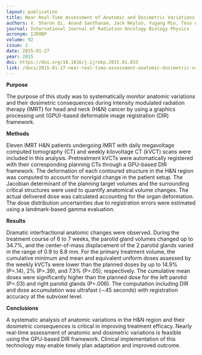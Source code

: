 ```yaml
---
layout: publication
title: Near Real-Time Assessment of Anatomic and Dosimetric Variations for Heand-and-Neck Radiation Therapy Via GPU-Based Dose Deformation Framework
authors: X. Sharon Qi, Anand Santhanam, Jack Neylon, Yugang Min, Tess Armstrong, Ke Sheng, Robert Staton, Jason Pukala, Andrew Pham, Daniel A. Low, Steve P. Lee, Michael Steinberg, Rafael Manon, Allen Chen, and Patrick Kupelian
journal: International Journal of Radiation Oncology Biology Physics
acronym: IJROBP
volume: 92
issue: 2
date: 2015-01-27
year: 2015
doi: https://doi.org/10.1016/j.ijrobp.2015.01.033
link: /docs/2015-01-27-near-real-time-assessment-anatomic-dosimetric-variation-via-gpu-based-dose-deformation-framework.pdf
---
```

**Purpose**

The purpose of this study was to systematically monitor anatomic variations and their dosimetric consequences during intensity modulated radiation therapy (IMRT) for head and neck (H&N) cancer by using a graphics processing unit (GPU)-based deformable image registration (DIR) framework.

**Methods**

Eleven IMRT H&N patients undergoing IMRT with daily megavoltage computed tomography (CT) and weekly kilovoltage CT (kVCT) scans were included in this analysis. Pretreatment kVCTs were automatically registered with their corresponding planning CTs through a GPU-based DIR framework. The deformation of each contoured structure in the H&N region was computed to account for nonrigid change in the patient setup. The Jacobian determinant of the planning target volumes and the surrounding critical structures were used to quantify anatomical volume changes. The actual delivered dose was calculated accounting for the organ deformation. The dose distribution uncertainties due to registration errors were estimated using a landmark-based gamma evaluation.

**Results**

Dramatic interfractional anatomic changes were observed. During the treatment course of 6 to 7 weeks, the parotid gland volumes changed up to 34.7%, and the center-of-mass displacement of the 2 parotid glands varied in the range of 0.9 to 8.8 mm. For the primary treatment volume, the cumulative minimum and mean and equivalent uniform doses assessed by the weekly kVCTs were lower than the planned doses by up to 14.9% (P=.14), 2% (P=.39), and 7.3% (P=.05), respectively. The cumulative mean doses were significantly higher than the planned dose for the left parotid (P=.03) and right parotid glands (P=.006). The computation including DIR and dose accumulation was ultrafast (∼45 seconds) with registration accuracy at the subvoxel level.

**Conclusions**

A systematic analysis of anatomic variations in the H&N region and their dosimetric consequences is critical in improving treatment efficacy. Nearly real-time assessment of anatomic and dosimetric variations is feasible using the GPU-based DIR framework. Clinical implementation of this technology may enable timely plan adaptation and improved outcome.
